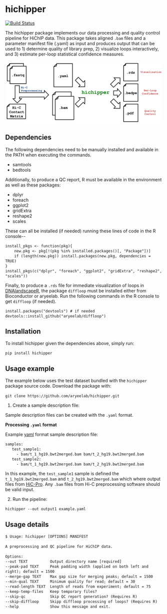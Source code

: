 # hichipper

[![Build Status](https://travis-ci.org/aryeelab/hichipper.svg?branch=master)](https://travis-ci.org/aryeelab/hichipper)

The hichipper package implements our data processing and quality control pipeline for HiChIP data. This package takes aligned `.bam` files and a parameter manifest file (.yaml) as input and produces output that can be used to 1) determine quality of library prep, 2) visualize loops interactively, and 3) estimate per-loop statistical confidence measures.

![hichipper_overview](overview.png)

## Dependencies

The following dependencies need to be manually installed and available in the PATH when executing the commands. 

- samtools
- bedtools

Additionally, to produce a QC report, R must be available in the environment as well as these packages:

- dplyr
- foreach
- ggplot2
- gridExtra
- reshape2
- scales

These can all be installed (if needed) running these lines of code in the R console--

```
install_pkgs <- function(pkg){
    new.pkg <- pkg[!(pkg %in% installed.packages()[, "Package"])]
    if (length(new.pkg)) install.packages(new.pkg, dependencies = TRUE)
}
install_pkgs(c("dplyr", "foreach", "ggplot2", "gridExtra", "reshape2", "scales"))
```

Finally, to produce a `.rds` file for immediate visualization of loops in [DNAlandscapeR](https://dnalandscaper.aryeelab.org),
the package `diffloop` must be installed either from Bioconductor or aryeelab. Run the following commands in the R console to get `diffloop` (if needed).  

```
install.packages("devtools") # if needed
devtools::install_github("aryeelab/diffloop")
```

## Installation

To install hichipper given the dependencies above, simply run:

```
pip install hichipper
```

## Usage example

The example below uses the test dataset bundled with the `hichipper` package source code. Download the package with:

`git clone https://github.com/aryeelab/hichipper.git`


1. Create a sample description file:
  
  Sample description files can be created with the `.yaml` format. 

  **Processing `.yaml` format**
   
   Example [yaml](https://en.wikipedia.org/wiki/YAML) format sample description file:
   
   ```
   samples:
      test_sample1: 
        - bam/t_1_hg19.bwt2merged.bam bam/t_2_hg19.bwt2merged.bam
      test_sample2:
		- bam/t_1_hg19.bwt2merged.bam bam/t_2_hg19.bwt2merged.bam
   ```
   
  In this example, the `test_sample1` sample is defined the `t_1_hg19.bwt2merged.bam` and `t_2_hg19.bwt2merged.bam` which
  where output files from [HiC-Pro](https://github.com/nservant/HiC-Pro). Any `.bam` files from Hi-C preprocessing
  software should be valid input. 
  
  
2. Run the pipeline:

```
hichipper --out output1 example.yaml
```

## Usage details

  ```
  $ Usage: hichipper [OPTIONS] MANIFEST

  A preprocessing and QC pipeline for HiChIP data.

Options:
  --out TEXT          Output directory name [required]
  --peak-pad TEXT     Peak padding width (applied on both left and right); default = 1500
  --merge-gap TEXT    Max gap size for merging peaks; default = 1500
  --min-qual TEXT     Minimum quality for read; default = 30
  --read-length TEXT  Length of reads from experiment; default = 75
  --keep-temp-files   Keep temporary files?
  --skip-qc           Skip QC report generation? (Requires R)
  --skip-diffloop     Skipp diffloop processing of loops? (Requires R)
  --help              Show this message and exit.
  ```
